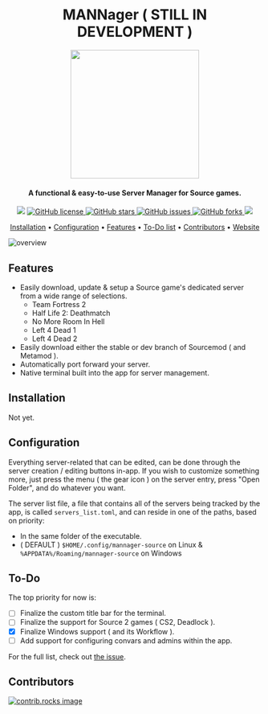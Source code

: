 <div align="center">
  <h1>MANNager ( STILL IN DEVELOPMENT )</h1>
  <img style="width: 256px" 
    src="https://github.com/user-attachments/assets/561f1a01-9f2a-4bf3-bc10-18ebd21db2da"
    />
  <h4>A functional & easy-to-use Server Manager for Source games.</h4>
  <p style="margin-bottom: 0.5ex;">
    <img
      src="https://img.shields.io/github/downloads/tsuza/mannager-source/total?color=ff69b4"
      />
    <a href="https://github.com/tsuza/mannager-source/blob/main/LICENSE.txt">
    <img alt="GitHub license" src="https://img.shields.io/github/license/tsuza/mannager-source?color=ff69b4">
    </a>
    <a href="https://github.com/tsuza/mannager-source/stargazers">
    <img alt="GitHub stars" src="https://img.shields.io/github/stars/tsuza/mannager-source?color=yellow&label=Project%20Stars">
    </a>
    <a href="https://github.com/tsuza/mannager-source/issues">
    <img alt="GitHub issues" src="https://img.shields.io/github/issues/tsuza/mannager-source?color=brightgreen&label=issues">
    </a>
    <a href="https://github.com/tsuza/mannager-source/network">
    <img alt="GitHub forks" src="https://img.shields.io/github/forks/tsuza/mannager-source?color=9cf&label=forks">
    </a>
    <img
      src="https://img.shields.io/github/workflow/status/tsuza/mannager-source/release.yml?color=9cf&label=build"
      />
  </p>
  
  <a href="#installation">Installation</a> •
  <a href="#configuration">Configuration</a> •
  <a href="#features">Features</a> •
  <a href="#to-do">To-Do list</a> •
  <a href="#contributors">Contributors</a> •
  <a href="https://tsuza.github.io/mannager-source/">Website</a>

</div>

![overview](https://github.com/user-attachments/assets/a1ea7ce7-4d97-4457-97d4-6e59258af498)

## Features
- Easily download, update & setup a Source game's dedicated server from a wide range of selections.
  - Team Fortress 2
  - Half Life 2: Deathmatch
  - No More Room In Hell
  - Left 4 Dead 1
  - Left 4 Dead 2
- Easily download either the stable or dev branch of Sourcemod ( and Metamod ).
- Automatically port forward your server.
- Native terminal built into the app for server management.

## Installation
Not yet.

## Configuration
Everything server-related that can be edited, can be done through the server creation / editing buttons in-app. If you wish to customize something more, just press the menu ( the gear icon ) on the server entry, press "Open Folder", and do whatever you want.

The server list file, a file that contains all of the servers being tracked by the app, is called `servers_list.toml`, and can reside in one of the paths, based on priority:
- In the same folder of the executable.
- ( DEFAULT ) `$HOME/.config/mannager-source` on Linux & `%APPDATA%/Roaming/mannager-source` on Windows

## To-Do
The top priority for now is:
- [ ] Finalize the custom title bar for the terminal.
- [ ] Finalize the support for Source 2 games ( CS2, Deadlock ).
- [x] Finalize Windows support ( and its Workflow ).
- [ ] Add support for configuring convars and admins within the app.

For the full list, check out [the issue](https://github.com/tsuza/mannager-source/issues/1).

## Contributors
<a href="https://github.com/tsuza/mannager-source/graphs/contributors">
  <img src="https://contrib.rocks/image?repo=tsuza/mannager-source" alt="contrib.rocks image" />
</a>
